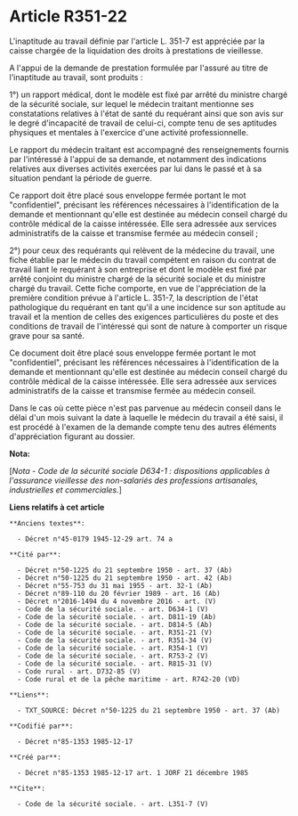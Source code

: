 # Article R351-22

L'inaptitude au travail définie par l'article L. 351-7 est appréciée par la caisse chargée de la liquidation des droits à
prestations de vieillesse. 

A l'appui de la demande de prestation formulée par l'assuré au titre de l'inaptitude au travail, sont produits : 

1°) un rapport médical, dont le modèle est fixé par arrêté du ministre chargé de la sécurité sociale, sur lequel le médecin
traitant mentionne ses constatations relatives à l'état de santé du requérant ainsi que son avis sur le degré d'incapacité de
travail de celui-ci, compte tenu de ses aptitudes physiques et mentales à l'exercice d'une activité professionnelle. 

Le rapport du médecin traitant est accompagné des renseignements fournis par l'intéressé à l'appui de sa demande, et
notamment des indications relatives aux diverses activités exercées par lui dans le passé et à sa situation pendant la
période de guerre. 

Ce rapport doit être placé sous enveloppe fermée portant le mot "confidentiel", précisant les références nécessaires à
l'identification de la demande et mentionnant qu'elle est destinée au médecin conseil chargé du contrôle médical de la caisse
intéressée. Elle sera adressée aux services administratifs de la caisse et transmise fermée au médecin conseil ; 

2°) pour ceux des requérants qui relèvent de la médecine du travail, une fiche établie par le médecin du travail compétent en
raison du contrat de travail liant le requérant à son entreprise et dont le modèle est fixé par arrêté conjoint du ministre
chargé de la sécurité sociale et du ministre chargé du travail. Cette fiche comporte, en vue de l'appréciation de la première
condition prévue à l'article L. 351-7, la description de l'état pathologique du requérant en tant qu'il a une incidence sur
son aptitude au travail et la mention de celles des exigences particulières du poste et des conditions de travail de
l'intéressé qui sont de nature à comporter un risque grave pour sa santé. 

Ce document doit être placé sous enveloppe fermée portant le mot "confidentiel", précisant les références nécessaires à
l'identification de la demande et mentionnant qu'elle est destinée au médecin conseil chargé du contrôle médical de la caisse
intéressée. Elle sera adressée aux services administratifs de la caisse et transmise fermée au médecin conseil. 

Dans le cas où cette pièce n'est pas parvenue au médecin conseil dans le délai d'un mois suivant la date à laquelle le
médecin du travail a été saisi, il est procédé à l'examen de la demande compte tenu des autres éléments d'appréciation
figurant au dossier.

**Nota:**

[*Nota - Code de la sécurité sociale D634-1 : dispositions applicables à l'assurance vieillesse des non-salariés des
professions artisanales, industrielles et commerciales.*]

**Liens relatifs à cet article**

	**Anciens textes**:

	  - Décret n°45-0179 1945-12-29 art. 74 a

	**Cité par**:

	  - Décret n°50-1225 du 21 septembre 1950 - art. 37 (Ab)
	  - Décret n°50-1225 du 21 septembre 1950 - art. 42 (Ab)
	  - Décret n°55-753 du 31 mai 1955 - art. 32-1 (Ab)
	  - Décret n°89-110 du 20 février 1989 - art. 16 (Ab)
	  - Décret n°2016-1494 du 4 novembre 2016 - art. (V)
	  - Code de la sécurité sociale. - art. D634-1 (V)
	  - Code de la sécurité sociale. - art. D811-19 (Ab)
	  - Code de la sécurité sociale. - art. D814-5 (Ab)
	  - Code de la sécurité sociale. - art. R351-21 (V)
	  - Code de la sécurité sociale. - art. R351-34 (V)
	  - Code de la sécurité sociale. - art. R354-1 (V)
	  - Code de la sécurité sociale. - art. R753-2 (V)
	  - Code de la sécurité sociale. - art. R815-31 (V)
	  - Code rural - art. D732-85 (V)
	  - Code rural et de la pêche maritime - art. R742-20 (VD)

	**Liens**:

	  - TXT_SOURCE: Décret n°50-1225 du 21 septembre 1950 - art. 37 (Ab)

	**Codifié par**:

	  - Décret n°85-1353 1985-12-17

	**Créé par**:

	  - Décret n°85-1353 1985-12-17 art. 1 JORF 21 décembre 1985

	**Cite**:

	  - Code de la sécurité sociale. - art. L351-7 (V)
